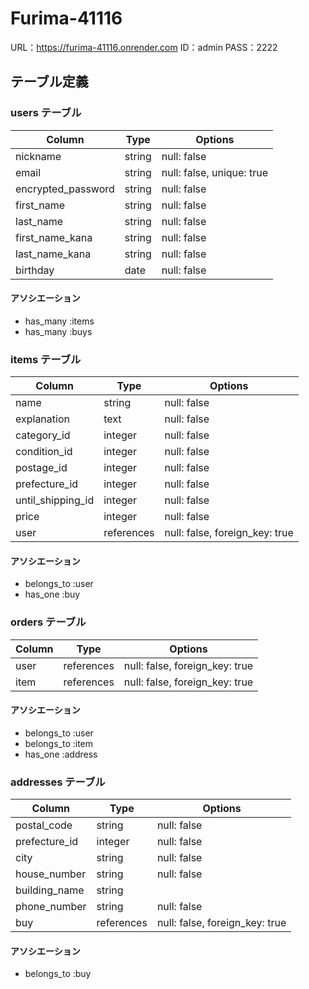 # Furima-41116
URL：https://furima-41116.onrender.com
ID：admin
PASS：2222

## テーブル定義

### users テーブル

| Column             | Type   | Options                   |
|--------------------|--------|---------------------------|
| nickname           | string | null: false               |
| email              | string | null: false, unique: true |
| encrypted_password | string | null: false               |
| first_name         | string | null: false               |
| last_name          | string | null: false               |
| first_name_kana    | string | null: false               |
| last_name_kana     | string | null: false               |
| birthday           | date   | null: false               |

#### アソシエーション

- has_many :items
- has_many :buys

### items テーブル

| Column            | Type       | Options                        |
|-------------------|------------|--------------------------------|
| name              | string     | null: false                    |
| explanation       | text       | null: false                    |
| category_id       | integer    | null: false                    |
| condition_id      | integer    | null: false                    |
| postage_id        | integer    | null: false                    |
| prefecture_id     | integer    | null: false                    |
| until_shipping_id | integer    | null: false                    |
| price             | integer    | null: false                    |
| user              | references | null: false, foreign_key: true |

#### アソシエーション

- belongs_to :user
- has_one :buy

### orders テーブル

| Column       | Type       | Options                        |
|--------------|------------|--------------------------------|
| user         | references | null: false, foreign_key: true |
| item         | references | null: false, foreign_key: true |

#### アソシエーション

- belongs_to :user
- belongs_to :item
- has_one :address

### addresses テーブル

| Column          | Type       | Options                        |
|-----------------|------------|--------------------------------|
| postal_code     | string     | null: false                    |
| prefecture_id   | integer    | null: false                    |
| city            | string     | null: false                    |
| house_number    | string     | null: false                    |
| building_name   | string     |                                |
| phone_number    | string     | null: false                    |
| buy             | references | null: false, foreign_key: true |

#### アソシエーション

- belongs_to :buy
